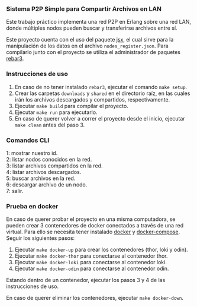 ### Sistema P2P Simple para Compartir Archivos en LAN

Este trabajo práctico implementa una red P2P en Erlang sobre una red LAN, donde múltiples nodos pueden buscar y transferirse archivos entre sí.

Este proyecto cuenta con el uso del paquete [jsx](https://github.com/talentdeficit/jsx), el cual sirve para la manipulación de los datos en el archivo `nodes_register.json`. Para compilarlo junto con el proyecto se utiliza el administrador de paquetes [rebar3](https://github.com/erlang/rebar3).<br>

### Instrucciones de uso
1) En caso de no tener instalado `rebar3`, ejecutar el comando `make setup`.<br>
2) Crear las carpetas `downloads` y `shared` en el directorio raíz, en las cuales irán los archivos descargados y compartidos, respectivamente.<br>
3) Ejecutar `make build` para compilar el proyecto.
4) Ejecutar `make run` para ejecutarlo.<br>
5) En caso de querer volver a correr el proyecto desde el inicio, ejecutar `make clean` antes del paso 3.

### Comandos CLI
1: mostrar nuestro id.<br>
2: listar nodos conocidos en la red.<br>
3: listar archivos compartidos en la red.<br> 
4: listar archivos descargados.<br>
5: buscar archivos en la red.<br>
6: descargar archivo de un nodo.<br>
7: salir.

### Prueba en docker
En caso de querer probar el proyecto en una misma computadora, se pueden crear 3 contenedores de docker conectados a través de una red virtual. Para ello se necesita tener instalado [docker](https://www.docker.com/) y [docker-compose](https://docs.docker.com/compose/). Seguir los siguientes pasos:
1) Ejecutar `make docker-up` para crear los contenedores (thor, loki y odin).
2) Ejecutar `make docker-thor` para conectarse al contenedor thor.
3) Ejecutar `make docker-loki` para conectarse al contenedor loki.
4) Ejecutar `make docker-odin` para conectarse al contenedor odin.

Estando dentro de un contenedor, ejecutar los pasos 3 y 4 de las instrucciones de uso.

En caso de querer eliminar los contenedores, ejecutar `make docker-down`.